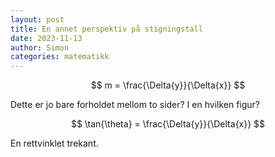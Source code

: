 ```yaml
---
layout: post
title: En annet perspektiv på stigningstall
date: 2023-11-13
author: Simon
categories: matematikk
---
```

$$ m = \frac{\Delta{y}}{\Delta{x}} $$

Dette er jo bare forholdet mellom to sider? I en hvilken figur? 

$$
\tan{\theta} = \frac{\Delta{y}}{\Delta{x}}
$$

En rettvinklet trekant.